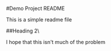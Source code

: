 #Demo Project README

This is a simple readme file

##Heading 2\

I hope that this isn't much of the problem
